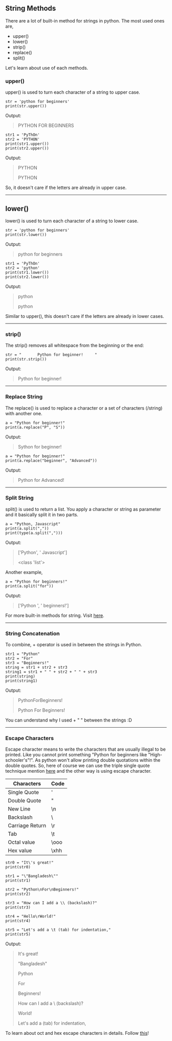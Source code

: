 ## String Methods

There are a lot of built-in method for strings in python. The most used ones are,
- upper()
- lower()
- strip()
- replace()
- split()

Let's learn about use of each methods.

### upper()

upper() is used to turn each character of a string to upper case.

    str = 'python for beginners'
    print(str.upper())

Output:
> PYTHON FOR BEGINNERS

    str1 = 'PyThOn'
    str2 = 'PYTHON'
    print(str1.upper())
    print(str2.upper())

Output:
> PYTHON
> 
> PYTHON

So, it doesn't care if the letters are already in upper case.

----------------

## lower()

lower() is used to turn each character of a string to lower case.

    str = 'python for beginners'
    print(str.lower())

Output:
> python for beginners

    str1 = 'PyThOn'
    str2 = 'python'
    print(str1.lower())
    print(str2.lower())

Output:
> python
> 
> python

Similar to upper(), this doesn't care if the letters are already in lower cases.

---------------

### strip()

The strip() removes all whitespace from the beginning or the end:

    str = "       Python for beginner!     "
    print(str.strip())
    
Output:
> Python for beginner!

---------------

### Replace String

The replace() is used to replace a character or a set of characters (/string) with another one.

    a = "Python for beginner!"
    print(a.replace("P", "S"))

Output:
> Sython for beginner!

    a = "Python for beginner!"
    print(a.replace("beginner", "Advanced"))

Output:
> Python for Advanced!

----------------

### Split String
split() is used to return a list. You apply a character or string as parameter and it basically split it in two parts.

    a = "Python, Javascript"
    print(a.split(","))
    print(type(a.split(",")))

Output:
> ['Python', ' Javascript']
> 
> <class 'list'>

Another example,

    a = "Python for beginners!"
    print(a.split("for"))
    
Output:
> ['Python ', ' beginners!']

For more built-in methods for string. Visit [here](https://www.w3schools.com/python/python_strings_methods.asp).

---------------------

### String Concatenation

To combine, + operator is used in between the strings in Python.

    str1 = "Python"
    str2 = "For"
    str3 = "Beginners!"
    string = str1 + str2 + str3
    string1 = str1 + " " + str2 + " " + str3
    print(string)
    print(string1)

Output:
> PythonForBeginners!
> 
> Python For Beginners!

You can understand why I used + " " between the strings :D

------------------

### Escape Characters
Escape character means to write the characters that are usually illegal to be printed.
Like you cannot print something "Python for beginners like "High-schooler's"!". As python won't allow printing double quotations within the double quotes.
So, here of course we can use the triple single quote technique mention [here](https://github.com/ShuvroWritesCode/Learn_Python3/blob/main/1.Syntax-Identation_Python3.md) and the other way is using escape character.

| Characters      | Code |
|-----------------|------|
| Single Quote    | \'   |
| Double Quote    | \"   |
| New Line        | \n   |
| Backslash       | \\   |
| Carriage Return | \r   |
| Tab             | \t   |
| Octal value     | \ooo |
| Hex value       | \xhh |

    str0 = "It\'s great!"
    print(str0)

    str1 = "\"Bangladesh\""
    print(str1) 

    str2 = "Python\nFor\nBeginners!"
    print(str2) 

    str3 = "How can I add a \\ (backslash)?"
    print(str3) 

    str4 = "Hello\rWorld!"
    print(str4) 

    str5 = "Let's add a \t (tab) for indentation,"
    print(str5)

Output:
> It's great!
> 
> "Bangladesh"
> 
> Python
> 
> For
> 
> Beginners!
> 
> How can I add a \ (backslash)?
> 
> World!
> 
> Let's add a 	 (tab) for indentation,

To learn about oct and hex escape characters in details. Follow [this](https://pythonexamples.org/python-escape-characters/#11)!


